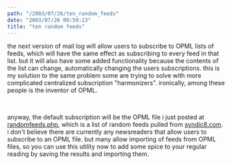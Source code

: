 ```yaml
---
path: "/2003/07/26/ten_random_feeds" 
date: "2003/07/26 09:50:23" 
title: "ten random feeds" 
---
```

<p>the next version of mail log will allow users to subscribe to OPML lists of feeds, which will have the same effect as subscribing to every feed in that list. but it will also have some added functionality because the contents of the list can change, automatically changing the users subscriptions. this is my solution to the same problem some are trying to solve with more complicated centralized subscription "harmonizers". ironically, among these people is the inventor of OPML.</p><br><p>anyway, the default subscription will be the OPML file i just posted at <a href="http://weblog.randomchaos.com/randomfeeds.php">randomfeeds.php</a>, which is a list of random feeds pulled from <a href="http://www.syndic8.com/">syndic8.com</a>. i don't believe there are currently any newsreaders that allow users to subscribe to an OPML file. but many allow importing of feeds from OPML files, so you can use this utility now to add some spice to your regular reading by saving the results and importing them.</p>